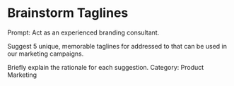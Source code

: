 # Brainstorm Taglines

Prompt: Act as an experienced branding consultant.

Suggest 5 unique, memorable taglines for <product> addressed to <market segment> that can be used in our marketing campaigns.

Briefly explain the rationale for each suggestion.
Category: Product Marketing